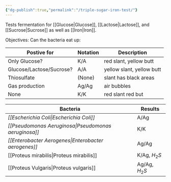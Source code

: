 ```yaml
---
{"dg-publish":true,"permalink":"/triple-sugar-iron-test/"}
---
```


Tests fermentation for [[Glucose\|Glucose]], [[Lactose\|Lactose]], and [[Sucrose\|Sucrose]] as well as [[Iron\|Iron]]. 

Objectives: Can the bacteria eat up:

| Postive for              | Notation | Description               |
| ------------------------ | -------- | ------------------------- |
| Only Glucose?            | K/A      | red slant, yellow butt    |
| Glucose/Lactose/Sucrose? | A/A      | yellow slant, yellow butt |
| Thiosulfate              | (None)   | slant has black areas     |
| Gas production           | Ag/Ag    | air bubbles               |
| None                     | K/K      | red slant red but         |

| Bacteria                     | Results       |
| ---------------------------- | ------------- |
| *[[Escherichia Coli\|Escherichia Coli]]*       | A/Ag          |
| *[[Pseudomonas Aeruginosa\|Pseudomonas aeruginosa]]* | K/K           |
| *[[Enterobacter Aerogenes\|Enterobacter aerogenes]]* | Ag/Ag         |
| [[Proteus mirabilis\|Proteus mirabilis]]        | K/Ag, $H_2S$  |
| [[Proteus Vulgaris\|Proteus vulgaris]]         | Ag/Ag, $H_2S$ |
